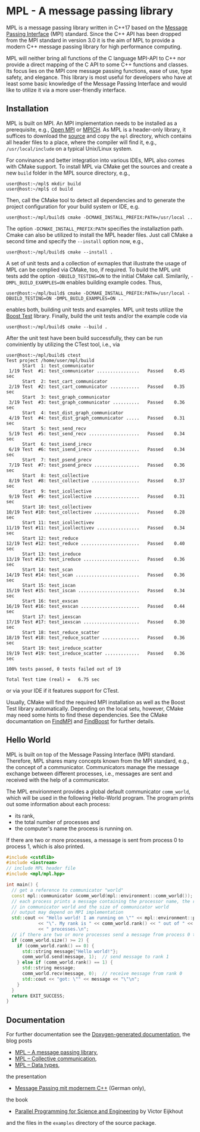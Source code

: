 # MPL - A message passing library

MPL is a message passing library written in C++17 based on the
[Message Passing Interface](http://mpi-forum.org/) (MPI) standard.  Since
the C++ API has been dropped from the MPI standard in version 3.0 it is the
aim of MPL to provide a modern C++ message passing library for high
performance computing.

MPL will neither bring all functions of the C language MPI-API to C++ nor
provide a direct mapping of the C API to some C++ functions and classes.
Its focus lies on the MPI core message passing functions, ease of use, type
safety, and elegance.  This library is most useful for developers who have at 
least some basic knowledge of the Message Passing Interface and would like to 
utilize it via a more user-friendly interface. 


## Installation

MPL is built on MPI.  An MPI implementation needs to be installed as a 
prerequisite, e.g., [Open MPI](https://www.open-mpi.org/) or
[MPICH](https://www.mpich.org/).  As MPL is a header-only library, 
it suffices to download the [source](https://github.com/rabauke/mpl) 
and copy the `mpl` directory, which contains all header files to a place, 
where the compiler will find it, e.g., `/usr/local/include` on a typical 
Unix/Linux system.  

For convinance and better integration into various IDEs, MPL also comes 
with CMake support.  To install MPL via CMake get the sources and create
a new `build` folder in the MPL source directory, e.g.,
```shell
user@host:~/mpl$ mkdir build
user@host:~/mpl$ cd build
```
Then, call the CMake tool to detect all dependencies and to generate the
project configuration for your build system or IDE, e.g.
```shell
user@host:~/mpl/build$ cmake -DCMAKE_INSTALL_PREFIX:PATH=/usr/local ..
```
The option `-DCMAKE_INSTALL_PREFIX:PATH` specifies the installaztion path. 
Cmake can also be utilized to install the MPL header files.  Just call
CMake a second time and specify the `--install` option now, e.g.,
```shell
user@host:~/mpl/build$ cmake --install .
```

A set of unit tests and a collection of exmaples that illustrate the 
usage of MPL can be complied via CMake, too, if required.  To build the
MPL unit tests add the option `-DBUILD_TESTING=ON` to the initial CMake
call.  Similarily, `-DMPL_BUILD_EXAMPLES=ON` enables building example
codes. Thus,
```shell
user@host:~/mpl/build$ cmake -DCMAKE_INSTALL_PREFIX:PATH=/usr/local -DBUILD_TESTING=ON -DMPL_BUILD_EXAMPLES=ON ..
```
enables both, building unit tests and examples.  MPL unit tests utilize
the [Boost Test](https://www.boost.org/doc/libs/1_76_0/libs/test/doc/html/index.html) 
library.  Finally, build the unit tests and/or the example code via
```shell
user@host:~/mpl/build$ cmake --build .
```
After the unit test have been build successfully, they can be run 
conviniently by utilizing the CTest tool, i.e., via
```shell
user@host:~/mpl/build$ ctest
Test project /home/user/mpl/build
      Start  1: test_communicator
 1/19 Test  #1: test_communicator ................   Passed    0.45 sec
      Start  2: test_cart_communicator
 2/19 Test  #2: test_cart_communicator ...........   Passed    0.35 sec
      Start  3: test_graph_communicator
 3/19 Test  #3: test_graph_communicator ..........   Passed    0.36 sec
      Start  4: test_dist_graph_communicator
 4/19 Test  #4: test_dist_graph_communicator .....   Passed    0.31 sec
      Start  5: test_send_recv
 5/19 Test  #5: test_send_recv ...................   Passed    0.34 sec
      Start  6: test_isend_irecv
 6/19 Test  #6: test_isend_irecv .................   Passed    0.34 sec
      Start  7: test_psend_precv
 7/19 Test  #7: test_psend_precv .................   Passed    0.36 sec
      Start  8: test_collective
 8/19 Test  #8: test_collective ..................   Passed    0.37 sec
      Start  9: test_icollective
 9/19 Test  #9: test_icollective .................   Passed    0.31 sec
      Start 10: test_collectivev
10/19 Test #10: test_collectivev .................   Passed    0.28 sec
      Start 11: test_icollectivev
11/19 Test #11: test_icollectivev ................   Passed    0.34 sec
      Start 12: test_reduce
12/19 Test #12: test_reduce ......................   Passed    0.40 sec
      Start 13: test_ireduce
13/19 Test #13: test_ireduce .....................   Passed    0.36 sec
      Start 14: test_scan
14/19 Test #14: test_scan ........................   Passed    0.36 sec
      Start 15: test_iscan
15/19 Test #15: test_iscan .......................   Passed    0.34 sec
      Start 16: test_exscan
16/19 Test #16: test_exscan ......................   Passed    0.44 sec
      Start 17: test_iexscan
17/19 Test #17: test_iexscan .....................   Passed    0.30 sec
      Start 18: test_reduce_scatter
18/19 Test #18: test_reduce_scatter ..............   Passed    0.36 sec
      Start 19: test_ireduce_scatter
19/19 Test #19: test_ireduce_scatter .............   Passed    0.36 sec

100% tests passed, 0 tests failed out of 19

Total Test time (real) =   6.75 sec
```
or via your IDE if it features support for CTest.

Usually, CMake will find the required MPI installation as well as the 
Boost Test library automatically.  Depending on the local setu, however, 
CMake may need some hints to find these dependencies.  See the CMake 
documantation on 
[FindMPI](https://cmake.org/cmake/help/git-master/module/FindMPI.html#variables-for-locating-mpi) 
and 
[FindBoost](https://cmake.org/cmake/help/git-master/module/FindBoost.html?highlight=boost#hints)
for further details.


## Hello World

MPL is built on top of the Message Passing Interface (MPI) standard.  Therefore, 
MPL shares many concepts known from the MPI standard, e.g., the concept of a
communicator.  Communicators manage the message exchange between different processes, 
i.e., messages are sent and received with the help of a communicator.  

The MPL envirionment provides a global default communicator `comm_world`, which will 
be used in the following Hello-World program.  The program prints out some information 
about each process:
* its rank, 
* the total number of processes and 
* the computer's name the process is running on.

If there are two or more processes, a message is sent from process 0 to process 1, 
which is also printed.
 
```C++
#include <cstdlib>
#include <iostream>
// include MPL header file
#include <mpl/mpl.hpp>

int main() {
  // get a reference to communicator "world"
  const mpl::communicator &comm_world(mpl::environment::comm_world());
  // each process prints a message containing the processor name, the rank
  // in communicator world and the size of communicator world
  // output may depend on MPI implementation
  std::cout << "Hello world! I am running on \"" << mpl::environment::processor_name()
            << "\". My rank is " << comm_world.rank() << " out of " << comm_world.size()
            << " processes.\n";
  // if there are two or more processes send a message from process 0 to process 1
  if (comm_world.size() >= 2) {
    if (comm_world.rank() == 0) {
      std::string message{"Hello world!"};
      comm_world.send(message, 1);  // send message to rank 1
    } else if (comm_world.rank() == 1) {
      std::string message;
      comm_world.recv(message, 0);  // receive message from rank 0
      std::cout << "got: \"" << message << "\"\n";
    }
  }
  return EXIT_SUCCESS;
}
```


## Documentation

For further documentation see the
[Doxygen-generated documentation](https://rabauke.github.io/mpl/html/), the blog posts

  * [MPL – A message passing library](https://www.numbercrunch.de/blog/2015/08/mpl-a-message-passing-library/),
  * [MPL – Collective communication](https://www.numbercrunch.de/blog/2015/09/mpl-collective-communication/),
  * [MPL – Data types](https://www.numbercrunch.de/blog/2015/09/mpl-data-types/),

the presentation

  * [Message Passing mit modernem C++](https://rabauke.github.io/mpl/mpl_parallel_2018.pdf) (German only),

the book

  * [Parallel Programming for Science and Engineering](https://pages.tacc.utexas.edu/~eijkhout/pdf/pcse/EijkhoutParComp.pdf) by Victor Eijkhout

and the files in the `examples` directory of the source package.
